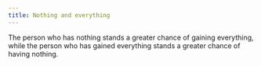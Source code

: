 ```yaml
---
title: Nothing and everything
---
```


The person who has nothing stands a greater chance of gaining everything, while the person who has gained everything stands a greater chance of having nothing.
